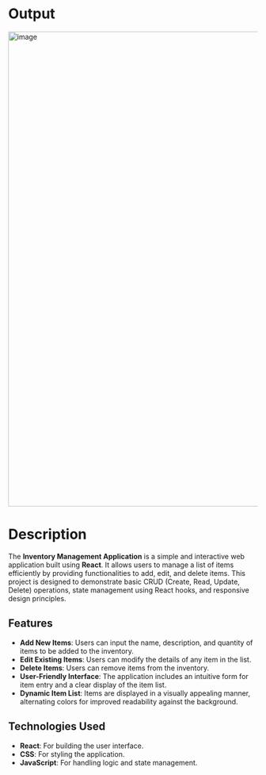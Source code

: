 # Output
<img width="958" alt="image" src="https://github.com/user-attachments/assets/8745299c-fb98-4cc0-9258-f88b35dbb8a7">

# Description
The **Inventory Management Application** is a simple and interactive web application built using **React**. It allows users to manage a list of items efficiently by providing functionalities to add, edit, and delete items. This project is designed to demonstrate basic CRUD (Create, Read, Update, Delete) operations, state management using React hooks, and responsive design principles.

## Features
- **Add New Items**: Users can input the name, description, and quantity of items to be added to the inventory.
- **Edit Existing Items**: Users can modify the details of any item in the list.
- **Delete Items**: Users can remove items from the inventory.
- **User-Friendly Interface**: The application includes an intuitive form for item entry and a clear display of the item list.
- **Dynamic Item List**: Items are displayed in a visually appealing manner, alternating colors for improved readability against the background.

## Technologies Used
- **React**: For building the user interface.
- **CSS**: For styling the application.
- **JavaScript**: For handling logic and state management.
